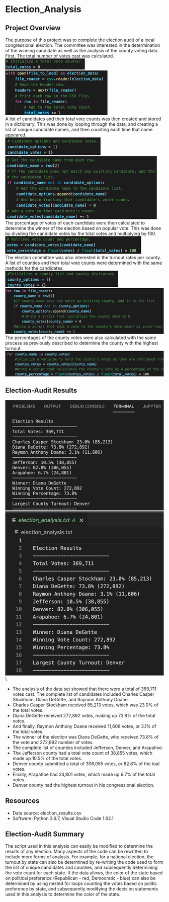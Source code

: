 # Election_Analysis

## Project Overview
The purpose of this project was to complete the election audit of a local congressional election. The committee was interested in the determination of the winning candidate as well as the analysis of the county voting data. First, The total number of votes cast was calculated.\
![text](https://github.com/carrotdip/election-analysis/blob/85572a51651c6850fecee412fd204709fa1536f6/Screen%20Shot%202021-11-12%20at%209.27.58%20PM.png)\
![text](https://github.com/carrotdip/election-analysis/blob/85572a51651c6850fecee412fd204709fa1536f6/Screen%20Shot%202021-11-12%20at%209.28.09%20PM.png)\
A list of candidates and their total vote counts was then created and stored in a dictionary. This was done by looping through the data, and creating a list of unique candidate names, and then counting each time that name appeared. \
![text](https://github.com/carrotdip/election-analysis/blob/ef125b66d415657d65b68664b46a37c69f6b9588/Screen%20Shot%202021-11-12%20at%209.33.16%20PM.png)\
![text](https://github.com/carrotdip/election-analysis/blob/ef125b66d415657d65b68664b46a37c69f6b9588/Screen%20Shot%202021-11-12%20at%209.33.36%20PM.png)\
The percentage of votes of each candidate were then calculated to determine the winner of the election based on popular vote. This was done by dividing the candidate votes by the total votes and multiplying by 100.\
![text](https://github.com/carrotdip/election-analysis/blob/37140435c493d1d53831c80585c843991c228976/Screen%20Shot%202021-11-12%20at%209.36.02%20PM.png)\
The election committee was also interested in the turnout rates per county. A list of counties and their total vote counts were determined with the same methods for the candidates. \
![text](https://github.com/carrotdip/election-analysis/blob/a41f4b02774aa1226af08ec0a8ba579e3b50bf04/Screen%20Shot%202021-11-12%20at%209.37.33%20PM.png)\
![text](https://github.com/carrotdip/election-analysis/blob/a41f4b02774aa1226af08ec0a8ba579e3b50bf04/Screen%20Shot%202021-11-12%20at%209.37.45%20PM.png)\
The percentages of the county votes were also calculated with the same process as previously described to determine the county with the highest turnout.\
![text](https://github.com/carrotdip/election-analysis/blob/076347881ad2d17832e96a41168d07ee5ce7bcb0/Screen%20Shot%202021-11-12%20at%209.39.38%20PM.png)
## Election-Audit Results
![text](https://github.com/carrotdip/election-analysis/blob/main/election-analysis%20-Deliverable%201.png)\
![text](https://github.com/carrotdip/election-analysis/blob/main/election-analysis%20-%20Deliverable%202.png)\
- The analysis of the data set showed that there were a total of 369,711 votes cast. The complete list of candidates included Charles Casper Stockham, Diana DeGette, and Raymon Anthony Doane.
- Charles Casper Stockham received 85,213 votes, which was 23.0% of the total votes. 
- Diana DeGette received 272,892 votes, making up 73.8% of the total votes. 
- And finally, Raymon Anthony Doane received 11,606 votes, or 3.1% of the total votes. 
- The winner of the election was Diana DeGette, who received 73.8% of the vote and 272,892 number of votes. 
- The complete list of counties included Jefferson, Denver, and Arapahoe. 
- The Jefferson county had a total vote count of 38,855 votes, which made up 10.5% of the total votes. 
- Denver county submitted a total of 306,055 votes, or 82.8% of the toal votes. 
- Finally, Arapahoe had 24,801 votes, which made up 6.7% of the total votes. 
- Denver county had the highest turnout in his congressional election.

## Resources
- Data source: election_results.csv
- Software: Python 3.6.7, Visual Studio Code 1.62.1

## Election-Audit Summary
The script used in this analysis can easily be modified to determine the results of any election. Many aspects of the code can be rewritten to include more forms of analysis. For example, for a national election, the turnout by state can also be determined by re-writing the code used to form the list of unique candidates and counties, and subsequently determining the vote count for each state. If the data allows, the color of the state based on political preference (Republican - red, Democratic - blue) can also be determined by using nested for loops counting the votes based on politic preference by state, and subsequently modifying the decision statements used in this analysis to determine the color of the state.
